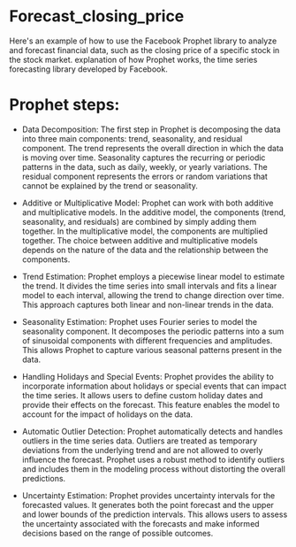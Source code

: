 # Forecast_closing_price
Here's an example of how to use the Facebook Prophet library to analyze and forecast financial data, such as the closing price of a specific stock in the stock market.
explanation of how Prophet works, the time series forecasting library developed by Facebook.

# Prophet steps:
* Data Decomposition: The first step in Prophet is decomposing the data into three main components: trend, seasonality, and residual component. The trend represents the overall direction in which the data is moving over time. Seasonality captures the recurring or periodic patterns in the data, such as daily, weekly, or yearly variations. The residual component represents the errors or random variations that cannot be explained by the trend or seasonality.

* Additive or Multiplicative Model: Prophet can work with both additive and multiplicative models. In the additive model, the components (trend, seasonality, and residuals) are combined by simply adding them together. In the multiplicative model, the components are multiplied together. The choice between additive and multiplicative models depends on the nature of the data and the relationship between the components.

* Trend Estimation: Prophet employs a piecewise linear model to estimate the trend. It divides the time series into small intervals and fits a linear model to each interval, allowing the trend to change direction over time. This approach captures both linear and non-linear trends in the data.

* Seasonality Estimation: Prophet uses Fourier series to model the seasonality component. It decomposes the periodic patterns into a sum of sinusoidal components with different frequencies and amplitudes. This allows Prophet to capture various seasonal patterns present in the data.

* Handling Holidays and Special Events: Prophet provides the ability to incorporate information about holidays or special events that can impact the time series. It allows users to define custom holiday dates and provide their effects on the forecast. This feature enables the model to account for the impact of holidays on the data.

* Automatic Outlier Detection: Prophet automatically detects and handles outliers in the time series data. Outliers are treated as temporary deviations from the underlying trend and are not allowed to overly influence the forecast. Prophet uses a robust method to identify outliers and includes them in the modeling process without distorting the overall predictions.

* Uncertainty Estimation: Prophet provides uncertainty intervals for the forecasted values. It generates both the point forecast and the upper and lower bounds of the prediction intervals. This allows users to assess the uncertainty associated with the forecasts and make informed decisions based on the range of possible outcomes.

